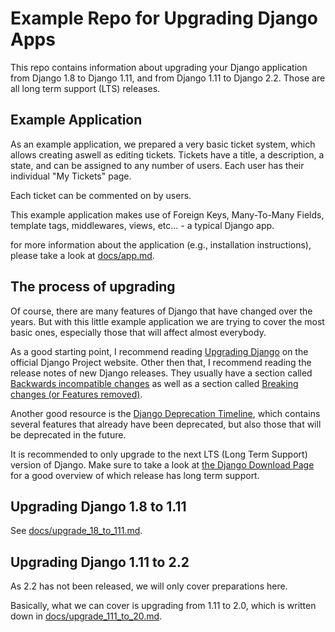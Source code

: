 # Example Repo for Upgrading Django Apps
This repo contains information about upgrading your Django application from Django 1.8 to Django 1.11, and
from Django 1.11 to Django 2.2. Those are all long term support (LTS) releases.

## Example Application

As an example application, we prepared a very basic ticket system, which allows creating aswell as editing
tickets. Tickets have a title, a description, a state, and can be assigned to any number of users. Each
user has their individual "My Tickets" page.

Each ticket can be commented on by users.

This example application makes use of Foreign Keys, Many-To-Many Fields, template tags, middlewares, views, etc... - a typical Django app.

for more information about the application (e.g., installation instructions), please take a look at [docs/app.md](docs/app.md).

## The process of upgrading

Of course, there are many features of Django that have changed over the years. But with this little example
application we are trying to cover the most basic ones, especially those that will affect almost everybody.

As a good starting point, I recommend reading [Upgrading Django](https://docs.djangoproject.com/en/1.11/howto/upgrade-version/)
on the official Django Project website. Other then that, I recommend reading the release notes of new Django
releases. They usually have a section called [Backwards incompatible changes](https://docs.djangoproject.com/en/1.9/releases/1.9/#backwards-incompatible-changes-in-1-9)
as well as a section called [Breaking changes (or Features removed)](https://docs.djangoproject.com/en/1.9/releases/1.9/#removed-features-1-9).

Another good resource is the [Django Deprecation Timeline](https://docs.djangoproject.com/en/dev/internals/deprecation/),
which contains several features that already have been deprecated, but also those that will be deprecated in the future.

It is recommended to only upgrade to the next LTS (Long Term Support) version of Django. Make sure to take a look at
[the Django Download Page](https://www.djangoproject.com/download/#supported-versions) for a good overview of which
release has long term support.

## Upgrading Django 1.8 to 1.11
See [docs/upgrade_18_to_111.md](docs/upgrade_18_to_111.md).

## Upgrading Django 1.11 to 2.2
As 2.2 has not been released, we will only cover preparations here.

Basically, what we can cover is upgrading from 1.11 to 2.0, which is written down in
[docs/upgrade_111_to_20.md](docs/upgrade_111_to_20.md).
